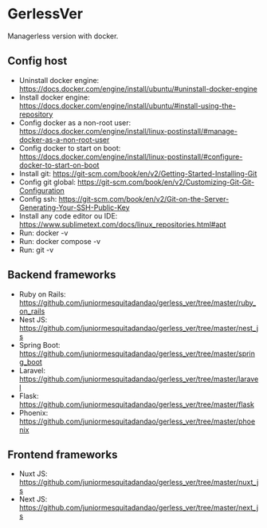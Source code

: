 # GerlessVer

Managerless version with docker.

## Config host

- Uninstall docker engine: https://docs.docker.com/engine/install/ubuntu/#uninstall-docker-engine
- Install docker engine: https://docs.docker.com/engine/install/ubuntu/#install-using-the-repository
- Config docker as a non-root user: https://docs.docker.com/engine/install/linux-postinstall/#manage-docker-as-a-non-root-user
- Config docker to start on boot: https://docs.docker.com/engine/install/linux-postinstall/#configure-docker-to-start-on-boot
- Install git: https://git-scm.com/book/en/v2/Getting-Started-Installing-Git
- Config git global: https://git-scm.com/book/en/v2/Customizing-Git-Git-Configuration
- Config ssh: https://git-scm.com/book/en/v2/Git-on-the-Server-Generating-Your-SSH-Public-Key
- Install any code editor ou IDE: https://www.sublimetext.com/docs/linux_repositories.html#apt
- Run: docker -v
- Run: docker compose -v
- Run: git -v

## Backend frameworks

- Ruby on Rails: https://github.com/juniormesquitadandao/gerless_ver/tree/master/ruby_on_rails
- Nest JS: https://github.com/juniormesquitadandao/gerless_ver/tree/master/nest_js
- Spring Boot: https://github.com/juniormesquitadandao/gerless_ver/tree/master/spring_boot
- Laravel: https://github.com/juniormesquitadandao/gerless_ver/tree/master/laravel
- Flask: https://github.com/juniormesquitadandao/gerless_ver/tree/master/flask
- Phoenix: https://github.com/juniormesquitadandao/gerless_ver/tree/master/phoenix

## Frontend frameworks

- Nuxt JS: https://github.com/juniormesquitadandao/gerless_ver/tree/master/nuxt_js
- Next JS: https://github.com/juniormesquitadandao/gerless_ver/tree/master/next_js
